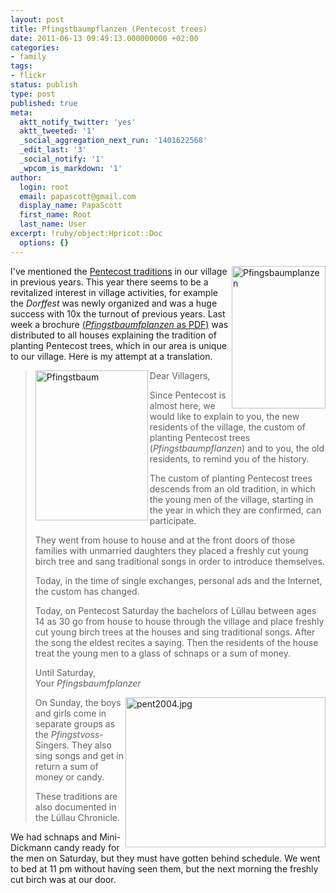 ```yaml
---
layout: post
title: Pfingstbaumpflanzen (Pentecost trees)
date: 2011-06-13 09:49:13.000000000 +02:00
categories:
- family
tags:
- flickr
status: publish
type: post
published: true
meta:
  aktt_notify_twitter: 'yes'
  aktt_tweeted: '1'
  _social_aggregation_next_run: '1401622568'
  _edit_last: '3'
  _social_notify: '1'
  _wpcom_is_markdown: '1'
author:
  login: root
  email: papascott@gmail.com
  display_name: PapaScott
  first_name: Root
  last_name: User
excerpt: !ruby/object:Hpricot::Doc
  options: {}
---
```

<p><a href="http://www.papascott.de/wordpress/wp-content/uploads/2011/06/Pfingstbaumfplanzen.pdf" title="Pfingstbaumfplanzen.pdf" alt="Pfingstbaumfplanzen"><img src="http://www.papascott.de/wordpress/wp-content/uploads/2011/06/pfingsbaumplanzen.png" alt="Pfingsbaumplanzen" border="0" width="150" height="228" align="right" /></a> I've mentioned the <a href="http://www.papascott.de/archives/2005/05/18/pfingstbaum/">Pentecost traditions</a> in our village in previous years. This year there seems to be a revitalized interest in village activities, for example the <em>Dorffest</em> was newly organized and was a huge success with 10x the turnout of previous years. Last week a brochure <a href="http://www.papascott.de/wordpress/wp-content/uploads/2011/06/Pfingstbaumfplanzen.pdf" title="Pfingstbaumfplanzen.pdf" alt="Pfingstbaumfplanzen">(<em>Pfingstbaumfplanzen</em> as PDF)</a> was distributed to all houses explaining the tradition of planting Pentecost trees, which in our area is unique to our village. Here is my attempt at a translation.</p>
<blockquote><p>
  <a href="http://www.flickr.com/photos/papascott/14489364/" title="Pfingsbaum at Flickr"><img src="http://photos11.flickr.com/14489364_4e14656699_m.jpg" width="180" height="240" alt="Pfingstbaum" border="0" align="left" /></a>Dear Villagers,</p>
<p>  Since Pentecost is almost here, we would like to explain to you, the new residents of the village, the custom of planting Pentecost trees (<em>Pfingstbaumpflanzen</em>) and to you, the old residents, to remind you of the history.</p>
<p>  The custom of planting Pentecost trees descends from an old tradition, in which the young men of the village, starting in  the year in which they are confirmed, can participate.</p>
<p>  They went from house to house and at the front doors of those families with unmarried daughters they placed a freshly cut young birch tree and sang traditional songs in order to introduce themselves.</p>
<p>  Today, in the time of single exchanges, personal ads and the Internet, the custom has changed.</p>
<p>  Today, on Pentecost Saturday the bachelors of Lüllau between ages 14 as 30 go from house to house through the village and place freshly cut young birch trees at the houses and sing traditional songs. After the song the eldest recites a saying. Then the residents of the house treat the young men to a glass of schnaps or a sum of money.</p>
<p>  Until Saturday,<br />
  Your <em>Pfingsbaumfplanzer</em></p>
<p>  <a href="http://www.papascott.de/archives/2004/05/30/pentecost-singers/"><img alt="pent2004.jpg" src="http://papascott-de.s3.amazonaws.com/wordpress/wp-content/uploads/2004/05/pent2004.jpg" width="320" height="240" border="0" align="right" /></a> On Sunday, the boys and girls come in separate groups as the <em>Pfingstvoss</em>-Singers. They also sing songs and get in return a sum of money or candy.</p>
<p>  These traditions are also documented in the Lüllau Chronicle.
</p></blockquote>
<p>We had schnaps and Mini-Dickmann candy ready for the men on Saturday, but they must have gotten behind schedule. We went to bed at 11 pm without having seen them, but the next morning the freshly cut birch was at our door.</p>
